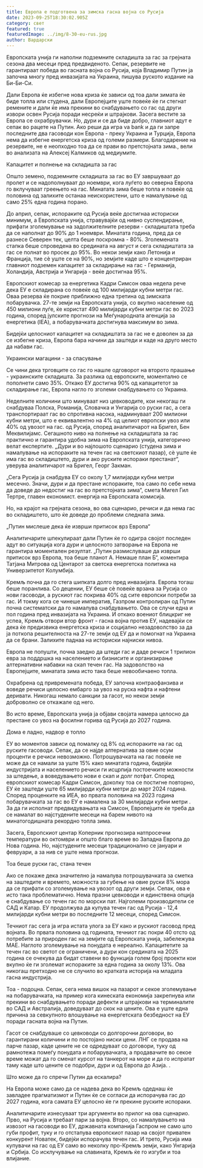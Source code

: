 ```yaml
---
title: Европа е подготвена за зимска гасна војна со Русија
date: 2023-09-25T18:30:02.905Z
category: свет
featured: true
featuredImage: ../img/8-30-eu-rus.jpg
author: Вардарски
---
```

Европската унија ги наполни подземните складишта за гас за грејната сезона два месеци пред предвиденото. Сепак, резервите не гарантираат победа во гасната војна со Русија, која Владимир Путин ја започна многу пред инвазијата на Украина, пишува руското издание на Би-Би-Си.

Дали Европа ќе избегне нова криза ќе зависи од тоа дали зимата ќе биде топла или студена, дали Европејците уште повеќе ќе ги стегнат ремените и дали ќе има прекини во снабдувањето со гас од други извори освен Русија поради несреќи и штрајкови. Засега вестите за Европа се охрабрувачки. Но, дури и се да биде добро, главниот адут е сепак во рацете на Путин. Ако реши да игра va bank и да ги запре последните два гасоводи кон Европа - преку Украина и Турција, Европа нема да избегне енергетска криза од големи размери. Благодарение на резервите, не е неопходно тоа да се прави во претстојната зима., вели во анализата на Алексеј Калмиков од медиумите.

Капацитет и полнење на складишта за гас

Општо земено, подземните складишта за гас во ЕУ завршуваат до пролет и се надополнуваат до ноември, кога луѓето во северна Европа го вклучуваат греењето на гас. Минатата зима беше топла и повеќе од половина од залихите останаа неискористени, што е намалување од само 25% една година порано.

До април, сепак, испораките од Русија веќе достигнаа историски минимум, а Европската унија, стравувајќи од нивно суспендирање, прифати зголемување на задолжителните резерви - складиштата треба да се наполнат до 90% до 1 ноември. Минатата година, пред да се разнесе Северен тек, целта беше поскромна - 80%. Зголемената стапка беше спроведена во средината на август и сега складиштата за гас се полнат во просек до 95%. Во некои земји како Летонија и Франција, тие сè уште се на 90%, но земјите каде што е концентриран главниот подземен капацитет за складирање на гас - Германија, Холандија, Австрија и Унгарија - веќе достигнаа 95%.

Европскиот комесар за енергетика Кадри Симсон оваа недела рече дека ЕУ е складирана со повеќе од 100 милијарди кубни метри гас. Оваа резерва ќе покрие приближно една третина од зимската побарувачка. 27-те земји на Европската унија, со вкупно население од 450 милиони луѓе, ќе користат 490 милијарди кубни метри гас во 2023 година, според јулските прогнози на Меѓународната агенција за енергетика (IEA), а побарувачката достигнува максимум во зима.

Бидејќи целосниот капацитет на складиштата за гас не е доволен за да се избегне криза, Европа бара начини да заштеди и каде на друго место да набави гас.

Украински магацини - за спасување

Се чини дека трговците со гас го нашле одговорот на второто прашање - украинските складишта. За разлика од европските, моментално се пополнети само 35%. Откако ЕУ достигна 90% од капацитетот за складирање гас, Европа нагло го зголеми снабдувањето со Украина.

Неделните количини што минуваат низ цевководите, кои некогаш ги снабдуваа Полска, Романија, Словачка и Унгарија со руски гас, а сега транспортираат гас во спротивна насока, надминуваат 200 милиони кубни метри, што е еквивалентно на 4% од целиот европски увоз или 40% од увозот на гас. од Русија, според аналитичарот на Бригел, Бен Меквилијамс. Сегашното ниво на полнење на складиштата за гас практично и гарантира удобна зима на Европската унија, категорично велат експертите. „Дури и во најлошото сценарио (студена зима и намалување на испораките на течен гас на светскиот пазар), сè уште ќе има гас во складиштето, дури и ако руските испораки престанат“, уверува аналитичарот на Бригел, Георг Закман.

„Сега Русија ја снабдува ЕУ со околу 1,7 милијарди кубни метри месечно. Значи, дури и да престане испораките, тоа само по себе нема да доведе до недостиг на гас во претстојната зима“, смета Мигел Гил Тертре, главен економист. енергија на Европската комисија.

Но, на крајот на грејната сезона, во ова сценарио, речиси и да нема гас во складиштето, што ќе доведе до проблеми следната зима.

„Путин мислеше дека ќе изврши притисок врз Европа“

Аналитичарите шпекулираат дали Путин ќе го одигра својот последен адут во ситуација кога дури и целосното затворање на Европа не гарантира моментален резултат. „Путин размислуваше да изврши притисок врз Европа, тоа беше планот А. Немаше план Б“, коментира Татјана Митрова од Центарот за светска енергетска политика на Универзитетот Колумбија.

Кремљ почна да го стега шипката долго пред инвазијата. Европа тогаш беше поранлива. Со децении, ЕУ беше сè повеќе врзана за Русија со нови гасоводи, а рускиот гас покрива 40% од сите европски потреби за гас. И токму кога се чинеше императив, Газпром контролиран од Путин почна систематски да го намалува снабдувањето. Ова се случи една и пол година пред инвазијата на Украина. И откако воениот блицкриг не успеа, Кремљ отвори втор фронт - гасна војна против ЕУ, надевајќи се дека ќе предизвика енергетска криза и социјално незадоволство за да ја поткопа решителноста на 27-те земји од ЕУ да и помогнат на Украина да се брани. Залихите паднаа на историски најниски нивоа.

Европа не попушти, почна заедно да штеди гас и даде речиси 1 трилион евра за поддршка на населението и бизнисите и организирање алтернативни набавки на скап течен гас. На задоволство на Европејците, минатата зима исто така беше невообичаено топла.

Охрабрена од привремената победа, ЕУ започна контраофанзива и воведе речиси целосно ембарго за увоз на руска нафта и нафтени деривати. Никогаш немало санкции за гасот, но некои земји доброволно се откажале од него.

Во исто време, Европската унија ја објави својата намера целосно да престане со увоз на фосилни горива од Русија до 2027 година.

Дома е ладно, надвор е топло

ЕУ во моментов зависи од помалку од 8% од испораките на гас од руските гасоводи. Сепак, да се најде алтернатива за овие осум проценти е речиси невозможно. Потрошувачката на гас повеќе не може да се намали за уште 15% како минатата година, бидејќи индустријата и населението речиси ги исцрпија постоечките можности за штедење, а воведувањето нови е скап и долг потфат. Според европскиот комесар Кадри Симсон, доколку тоа се постигне повторно, ЕУ ќе заштеди уште 65 милијарди кубни метри до март 2024 година. Според проценките на ИЕА, во првата половина на 2023 година побарувачката за гас во ЕУ е намалена за 30 милијарди кубни метри . За да ги исполнат предвидувањата на Симсон, Европејците ќе треба да се намалат во најстудените месеци на барем нивото на минатогодишната рекордно топла зима.

Засега, Европскиот центар Коперник прогнозира натпросечни температури во октомври и општо благо време во Западна Европа до Нова година. Но, најстудените месеци традиционално се јануари и февруари, а за нив се уште нема прогнози.

Тоа беше руски гас, стана течен

Ако се покаже дека значително ја намалува потрошувачката за сметка на заштедите и времето, можноста за губење на овие руски 8% мора да се прифати со зголемување на увозот од други земји. Сепак, ова е исто така проблематично. Нема празни цевководи и единствена опција е снабдување со течен гас по морски пат. Најголеми производители се САД и Катар. ЕУ продолжува да купува течен гас од Русија - 12,4 милијарди кубни метри во последните 12 месеци, според Симсон.

Течниот гас сега ја игра истата улога за ЕУ ​​како и рускиот гасовод пред војната. Во првата половина од годината, течниот гас покри 40 отсто од потребите за природен гас на земјите од Европската унија, забележува МАЕ. Наглото зголемување на понудата е нереално. Капацитетите за течен гас во светот се ограничени, а дури кон средината на 2025 година се очекува да бидат ставени во функција голем број проекти кои вкупно ќе ги зголемат испораките за една година за околу 13%. Ова никогаш претходно не се случило во кратката историја на младата гасна индустрија.

Тоа - подоцна. Сепак, сега нема вишок на пазарот и секое зголемување на побарувачката, на пример кога кинеската економија закрепнува или прекини во снабдувањето поради дефекти и штрајкови на терминалите во САД и Австралија, доведуваат до скок на цените. Ова е уште една причина за севкупното влошување на енергетската безбедност на ЕУ поради гасната војна на Путин.

Гасот се снабдуваше со цевководи со долгорочни договори, во гарантирани количини и по постојано ниски цени. ЛНГ се продава на парче пазар, каде цените не се одредуваат со договори, туку од рамнотежа помеѓу понудата и побарувачката, а продавачите во секое време можат да го сменат курсот на танкерот на море и да го испратат таму каде што цените се подобри, дури и од Европа до Азија. .

Што може да го спречи Путин да ескалира?

На Европа може само да се надева дека во Кремљ одеднаш ќе завладее прагматизмот и Путин ќе се согласи да испорачува гас до 2027 година, кога самата ЕУ целосно ќе ги прекине руските испораки.

Аналитичарите изнесуваат три аргументи во прилог на ова сценарио. Прво, на Русија и требаат пари за војна. Второ, со намалувањето на извозот на гасоводи во ЕУ, државната компанија Гаспром не само што губи профит, туку и го отстапува европскиот пазар на својот приватен конкурент Новатек, бидејќи испорачува течен гас. И трето, Русија има купувачи на гас од ЕУ само во неколку про-Кремљ земји, како Унгарија и Србија. Со исклучување на славината, Кремљ ќе го изгуби и тоа влијание.